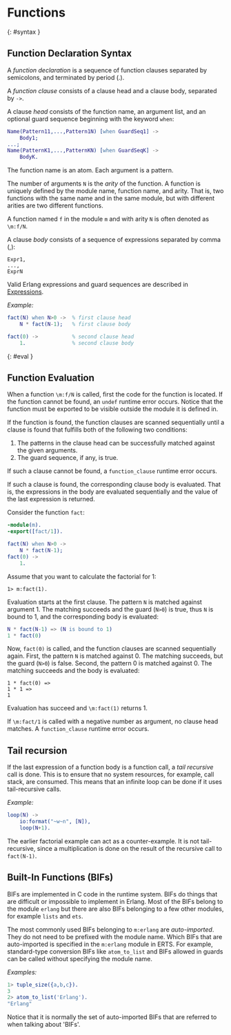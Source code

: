 <!--
%CopyrightBegin%

Copyright Ericsson AB 2023. All Rights Reserved.

Licensed under the Apache License, Version 2.0 (the "License");
you may not use this file except in compliance with the License.
You may obtain a copy of the License at

    http://www.apache.org/licenses/LICENSE-2.0

Unless required by applicable law or agreed to in writing, software
distributed under the License is distributed on an "AS IS" BASIS,
WITHOUT WARRANTIES OR CONDITIONS OF ANY KIND, either express or implied.
See the License for the specific language governing permissions and
limitations under the License.

%CopyrightEnd%
-->
# Functions

[](){: #syntax }

## Function Declaration Syntax

A _function declaration_ is a sequence of function clauses separated by
semicolons, and terminated by period (.).

A _function clause_ consists of a clause head and a clause body, separated by
`->`.

A clause _head_ consists of the function name, an argument list, and an optional
guard sequence beginning with the keyword `when`:

```erlang
Name(Pattern11,...,Pattern1N) [when GuardSeq1] ->
    Body1;
...;
Name(PatternK1,...,PatternKN) [when GuardSeqK] ->
    BodyK.
```

The function name is an atom. Each argument is a pattern.

The number of arguments `N` is the _arity_ of the function. A function is
uniquely defined by the module name, function name, and arity. That is, two
functions with the same name and in the same module, but with different arities
are two different functions.

A function named `f` in the module `m` and with arity `N` is often denoted as
`\m:f/N`.

A clause _body_ consists of a sequence of expressions separated by comma (,):

```text
Expr1,
...,
ExprN
```

Valid Erlang expressions and guard sequences are described in
[Expressions](expressions.md).

_Example:_

```erlang
fact(N) when N>0 ->  % first clause head
    N * fact(N-1);   % first clause body

fact(0) ->           % second clause head
    1.               % second clause body
```

[](){: #eval }

## Function Evaluation

When a function `\m:f/N` is called, first the code for the function is located.
If the function cannot be found, an `undef` runtime error occurs. Notice that
the function must be exported to be visible outside the module it is defined in.

If the function is found, the function clauses are scanned sequentially until a
clause is found that fulfills both of the following two conditions:

1. The patterns in the clause head can be successfully matched against the given
   arguments.
1. The guard sequence, if any, is true.

If such a clause cannot be found, a `function_clause` runtime error occurs.

If such a clause is found, the corresponding clause body is evaluated. That is,
the expressions in the body are evaluated sequentially and the value of the last
expression is returned.

Consider the function `fact`:

```erlang
-module(m).
-export([fact/1]).

fact(N) when N>0 ->
    N * fact(N-1);
fact(0) ->
    1.
```

Assume that you want to calculate the factorial for 1:

```text
1> m:fact(1).
```

Evaluation starts at the first clause. The pattern `N` is matched against
argument 1. The matching succeeds and the guard (`N>0`) is true, thus `N` is
bound to 1, and the corresponding body is evaluated:

```erlang
N * fact(N-1) => (N is bound to 1)
1 * fact(0)
```

Now, `fact(0)` is called, and the function clauses are scanned sequentially
again. First, the pattern `N` is matched against 0. The matching succeeds, but
the guard (`N>0`) is false. Second, the pattern 0 is matched against 0. The
matching succeeds and the body is evaluated:

```text
1 * fact(0) =>
1 * 1 =>
1
```

Evaluation has succeed and `\m:fact(1)` returns 1.

If `\m:fact/1` is called with a negative number as argument, no clause head
matches. A `function_clause` runtime error occurs.

## Tail recursion

If the last expression of a function body is a function call, a _tail recursive_
call is done. This is to ensure that no system resources, for example, call
stack, are consumed. This means that an infinite loop can be done if it uses
tail-recursive calls.

_Example:_

```erlang
loop(N) ->
    io:format("~w~n", [N]),
    loop(N+1).
```

The earlier factorial example can act as a counter-example. It is not
tail-recursive, since a multiplication is done on the result of the recursive
call to `fact(N-1)`.

## Built-In Functions (BIFs)

BIFs are implemented in C code in the runtime system. BIFs do things that are
difficult or impossible to implement in Erlang. Most of the BIFs belong to the
module `erlang` but there are also BIFs belonging to a few other modules, for
example `lists` and `ets`.

The most commonly used BIFs belonging to `m:erlang` are _auto-imported_. They do
not need to be prefixed with the module name. Which BIFs that are auto-imported
is specified in the `m:erlang` module in ERTS. For example, standard-type
conversion BIFs like `atom_to_list` and BIFs allowed in guards can be called
without specifying the module name.

_Examples:_

```erlang
1> tuple_size({a,b,c}).
3
2> atom_to_list('Erlang').
"Erlang"
```

Notice that it is normally the set of auto-imported BIFs that are referred to
when talking about 'BIFs'.

